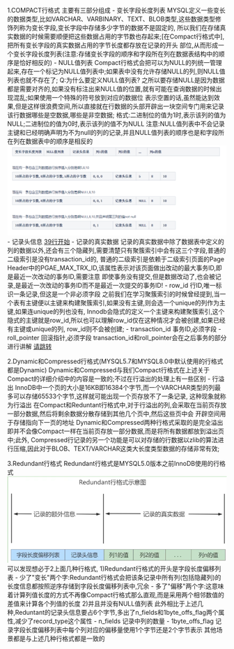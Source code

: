 1.COMPACT行格式
    主要有三部分组成
    - 变长字段长度列表
        MYSQL定义一些变长的数据类型,比如VARCHAR、VARBINARY、TEXT、BLOB类型,这些数据类型修饰列称为变长字段,变长字段中存储多少字节的数据不是固定的,
      所以我们在存储真实数据的时候需要顺便把这些数据占用的字节数也存起来;[在Compact行格式中],把所有变长字段的真实数据占用的字节长度都存放在记录的开头
      部位,从而形成一个变长字段长度列表(注意:存储变长字段的顺序和字段所在列在数据表结构中的顺序是恰好相反的)
    - NULL值列表
        Compact行格式会把可以为NULL的列统一管理起来,存在一个标记为NULL值列表中;如果表中没有允许存储NULL的列,则NULL值列表也就不存在了;
        Q:为什么要定义NULL值列表?
          之所以要存储NULL是因为数据都是需要对齐的,如果没有标注出来NULL值的位置,就有可能在查询数据的时候出现混乱;如果使用一个特殊的符号放到对应的数据位
        表示空置的话,虽然能达到效果,但是这样很浪费空间,所以直接就在行数据的头部开辟出一块空间专门用来记录该行数据哪些是空数据,哪些是非空数据;
          格式:二进制位的值为1时,表示该列的值为NULL;二进制位的值为0时,表示该列的值不为NULL
          注意:NULL值列表中不会记录主键和已经明确声明为不为null的列的记录,并且NULL值列表的顺序也是和字段所在列在数据表中的顺序是相反的
        ![img.png](变长字段长度列表和NULL值列表示意图.png)
    - 记录头信息
        [39行开始](12.页的内部结构——七个组成部分.md)
    - 记录的真实数据
        记录的真实数据中除了数据表中定义的列的数据以外,还会有三个隐藏列,需要清楚只有聚簇索引中会有这三个字段,普通的二级索引是没有transaction_id的,
      普通的二级索引是依赖于二级索引页面的Page Header中的PGAE_MAX_TRX_ID,该属性表示对该页面做出改动的最大事务ID,即是最近一次改动的事务ID,需要注意
      即使事务没有提交,但是数据改动了,也会被记录,是最近一次改动的事务ID而不是最近一次提交的事务ID!
        - row_id  行ID,唯一标识一条记录,但这是一个非必须字段
            之前我们在学习聚簇索引的时候曾经提到,当一个表有主键便以主键来构建聚簇索引,如果没有主键,则会选一个unique的列作为主键,如果连unique的列也没有,
          Innodb会隐式的定义一个主键来构建聚簇索引,这个隐式的主键就是row_id,所以也可以理解row_id仅在这种情况才会被创建,如果已经有主键或unique的列,
          row_id则不会被创建;
        - transaction_id  事务ID,必须字段
        - roll_pointer  回滚指针,必须字段
        transaction_id和roll_pointer会在之后事务的部分进行讲解 [请跳转](35.事务日志——undo%20log.md)

2.Dynamic和Compressed行格式(MYSQL5.7和MYSQL8.0中默认使用的行格式都是Dynamic)
    Dynamic和Compressed与我们Compact行格式在上述关于Compact的详细介绍中的内容是一致的;不过在行溢出的处理上有一些区别
    - 行溢出
        InnoDB中一个页的大小是16KB即16384个字节,而一个VARCHAR类型的列最多可以存储65533个字节,这样就可能出现一个页存放不了一条记录,
      这种现象就称为行溢出
        在Compact和Reduntant行格式中,对于行溢出的列,会采取在当前页存放一部分数据,然后将剩余数据分散存储到其他几个页中,然后这些页中会
      开辟空间用于存储指向下一页的地址
        Dynamic和Compressed两种行格式采取的是完全溢出即并不会像Compact一样在当前页存放一部分数据,而是将所有数据都放到溢出页中;此外,
      Compressed行记录的另一个功能是可以对存储的行数据以zlib的算法进行压缩,因此对于BLOB、TEXT/VARCHAR这类大长度类型数据的存储非常有效;

3.Redundant行格式
    Redundant行格式是MYSQL5.0版本之前InnoDB使用的行格式![img.png](Redundant行格式示意图.png)
    可以发现想必于2上面几种行格式,
      1)Redundant行格式的开头是字段长度偏移列表
        - 少了"变长"两个字:Redundant行格式会把该条记录中所有列(包括隐藏列)的长度信息都按照逆序存储到字段长度偏移列表中,冗余
        - 多了"偏移"两个字:这意味着计算列值长度的方式不再像Compact行格式那么直观,而是采用两个相邻数值的差值来计算各个列值的长度
      2)并且并没有NULL值列表
    此外相比于上述几种,Reduntant的记录头信息要占6个字节,多出了n_fields和1byte_offs_flag两个属性,减少了record_type这个属性
        - n_fields 记录中列的数量
        - 1byte_offs_flag 记录字段长度偏移列表中每个列对应的偏移量使用1个字节还是2个字节表示
    其他场景都是与上述几种行格式都是一致的